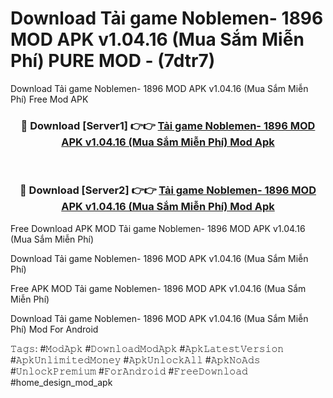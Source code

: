 # Download Tải game Noblemen- 1896 MOD APK v1.04.16 (Mua Sắm Miễn Phí) PURE MOD - (7dtr7)
Download Tải game Noblemen- 1896 MOD APK v1.04.16 (Mua Sắm Miễn Phí) Free Mod APK

<div align="center">
<h3>🔴 Download [Server1] 👉👉 <a href="https://apk-comot.site?title=Tải_game_Noblemen-_1896_MOD_APK_v1.04.16_(Mua_Sắm_Miễn_Phí)">Tải game Noblemen- 1896 MOD APK v1.04.16 (Mua Sắm Miễn Phí) Mod Apk</a></h3><br>

<h3>🔴 Download [Server2] 👉👉 <a href="https://apk-comot.site?title=Tải_game_Noblemen-_1896_MOD_APK_v1.04.16_(Mua_Sắm_Miễn_Phí)">Tải game Noblemen- 1896 MOD APK v1.04.16 (Mua Sắm Miễn Phí) Mod Apk</a></h3>
</div>


Free Download APK MOD Tải game Noblemen- 1896 MOD APK v1.04.16 (Mua Sắm Miễn Phí)

Download Tải game Noblemen- 1896 MOD APK v1.04.16 (Mua Sắm Miễn Phí) 

Free APK MOD Tải game Noblemen- 1896 MOD APK v1.04.16 (Mua Sắm Miễn Phí) 

Download Tải game Noblemen- 1896 MOD APK v1.04.16 (Mua Sắm Miễn Phí) Mod For Android

𝚃𝚊𝚐𝚜: #𝙼𝚘𝚍𝙰𝚙𝚔 #𝙳𝚘𝚠𝚗𝚕𝚘𝚊𝚍𝙼𝚘𝚍𝙰𝚙𝚔 #𝙰𝚙𝚔𝙻𝚊𝚝𝚎𝚜𝚝𝚅𝚎𝚛𝚜𝚒𝚘𝚗 #𝙰𝚙𝚔𝚄𝚗𝚕𝚒𝚖𝚒𝚝𝚎𝚍𝙼𝚘𝚗𝚎𝚢 #𝙰𝚙𝚔𝚄𝚗𝚕𝚘𝚌𝚔𝙰𝚕𝚕 #𝙰𝚙𝚔𝙽𝚘𝙰𝚍𝚜 #𝚄𝚗𝚕𝚘𝚌𝚔𝙿𝚛𝚎𝚖𝚒𝚞𝚖 #𝙵𝚘𝚛𝙰𝚗𝚍𝚛𝚘𝚒𝚍 #𝙵𝚛𝚎𝚎𝙳𝚘𝚠𝚗𝚕𝚘𝚊𝚍 #home_design_mod_apk